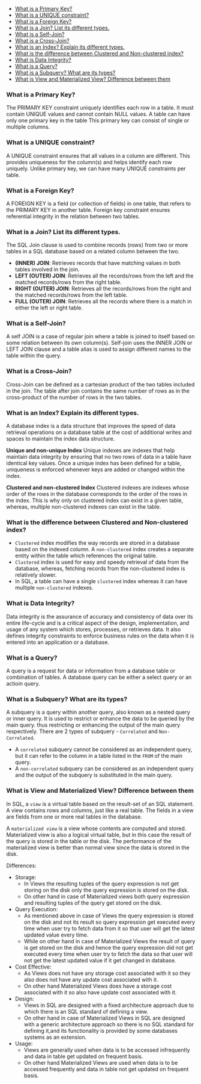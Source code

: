 - [What is a Primary Key?](#what-is-a-primary-key)
- [What is a UNIQUE constraint?](#what-is-a-unique-constraint)
- [What is a Foreign Key?](#what-is-a-foreign-key)
- [What is a Join? List its different types.](#what-is-a-join-list-its-different-types)
- [What is a Self-Join?](#what-is-a-self-join)
- [What is a Cross-Join?](#what-is-a-cross-join)
- [What is an Index? Explain its different types.](#what-is-an-index-explain-its-different-types)
- [What is the difference between Clustered and Non-clustered index?](#what-is-the-difference-between-clustered-and-non-clustered-index)
- [What is Data Integrity?](#what-is-data-integrity)
- [What is a Query?](#what-is-a-query)
- [What is a Subquery? What are its types?](#what-is-a-subquery-what-are-its-types)
- [What is View and Materialized View? Difference between them](#what-is-view-and-materialized-view-difference-between-them)

### What is a Primary Key?
The PRIMARY KEY constraint uniquely identifies each row in a table.
It must contain UNIQUE values and cannot contain NULL values.
A table can have only one primary key in the table
This primary key can consist of single or multiple columns.

### What is a UNIQUE constraint?
A UNIQUE constraint ensures that all values in a column are different.
This provides uniqueness for the column(s) and helps identify each row uniquely.
Unlike primary key, we can have many UNIQUE constraints per table. 

### What is a Foreign Key?
A FOREIGN KEY is a field (or collection of fields) in one table, that refers to the PRIMARY KEY in another table.
Foreign key constraint ensures referential integrity in the relation between two tables.

### What is a Join? List its different types.
The SQL Join clause is used to combine records (rows) from two or more tables in a SQL database based on a related column between the two.
- **(INNER) JOIN**: Retrieves records that have matching values in both tables involved in the join.
- **LEFT (OUTER) JOIN**: Retrieves all the records/rows from the left and the matched records/rows from the right table.
- **RIGHT (OUTER) JOIN**: Retrieves all the records/rows from the right and the matched records/rows from the left table.
- **FULL (OUTER) JOIN**: Retrieves all the records where there is a match in either the left or right table.

### What is a Self-Join?
A self JOIN is a case of regular join where a table is joined to itself based on some relation between its own column(s).
Self-join uses the INNER JOIN or LEFT JOIN clause and a table alias is used to assign different names to the table within the query.

### What is a Cross-Join?
Cross-Join can be defined as a cartesian product of the two tables included in the join.
The table after join contains the same number of rows as in the cross-product of the number of rows in the two tables.

### What is an Index? Explain its different types.
A database index is a data structure that improves the speed of data retrieval operations on a database table at the cost of additional writes and spaces to maintain the index data structure. 

**Unique and non-unique Index**
Unique indexes are indexes that help maintain data integrity by ensuring that no two rows of data in a table have identical key values. Once a unique index has been defined for a table, uniqueness is enforced whenever keys are added or changed within the index.

**Clustered and non-clustered Index**
Clustered indexes are indexes whose order of the rows in the database corresponds to the order of the rows in the index. This is why only on clustered index can exist in a given table, whereas, multiple non-clustered indexes can exist in the table.

### What is the difference between Clustered and Non-clustered index?
- `Clustered` index modifies the way records are stored in a database based on the indexed column. A `non-clustered` index creates a separate entity within the table which references the original table.
- `Clustered` index is used for easy and speedy retrieval of data from the database, whereas, fetching records from the non-clustered index is relatively slower.
- In SQL, a table can have a single `clustered` index whereas it can have multiple `non-clustered` indexes.

### What is Data Integrity?
Data integrity is the assurance of accuracy and consistency of data over its entire life-cycle and is a critical aspect of the design, implementation, and usage of any system which stores, processes, or retrieves data. It also defines integrity constraints to enforce business rules on the data when it is entered into an application or a database.

### What is a Query?
A query is a request for data or information from a database table or combination of tables. A database query can be either a select query or an actioin query.

### What is a Subquery? What are its types?
A subquery is a query within another query, also known as a nested query or inner query. It is used to restrict or enhance the data to be queried by the main query. thus restricting or enhancing the output of the main query respectively. There are 2 types of subquery - `Correlated` and `Non-Correlated`.
- A `correlated` subquery cannot be considered as an independent query, but it can refer to the column in a table listed in the `FROM` of the main query.
- A `non-correlated` subquery can be considered as an independent query and the output of the subquery is substituted in the main query.


### What is View and Materialized View? Difference between them
In SQL, a `view` is a virtual table based on the result-set of an SQL statement. A view contains rows and columns, just like a real table. The fields in a view are fields from one or more real tables in the database.

A `materialized view` is a view whose contents are computed and stored. Materialized view is also a logical virtual table, but in this case the result of the query is stored in the table or the disk. The performance of the materialized view is better than normal view since the data is stored in the disk.

Differences:

- Storage:
    - In Views the resulting tuples of the query expression is not get storing on the disk only the query expression is stored on the disk.	
    - On other hand in case of Materialized views both query expression and resulting tuples of the query get stored on the disk.
- Query Execution:
    - As mentioned above in case of Views the query expression is stored on the disk and not its result so query expression get executed every time when user try to fetch data from it so that user will get the latest updated value every time.
    - While on other hand in case of Materialized Views the result of query is get stored on the disk and hence the query expression did not get executed every time when user try to fetch the data so that user will not get the latest updated value if it get changed in database.
- Cost Effective:
    - As Views does not have any storage cost associated with it so they also does not have any update cost associated with it.
    - On other hand Materialized Views does have a storage cost associated with it so also have update cost associated with it.
- Design:
    - Views in SQL are designed with a fixed architecture approach due to which there is an SQL standard of defining a view.
    - On other hand in case of Materialized Views in SQL are designed with a generic architecture approach so there is no SQL standard for defining it,and its functionality is provided by some databases systems as an extension.
- Usage:
    - Views are generally used when data is to be accessed infrequently and data in table get updated on frequent basis.
    - On other hand Materialized Views are used when data is to be accessed frequently and data in table not get updated on frequent basis.
